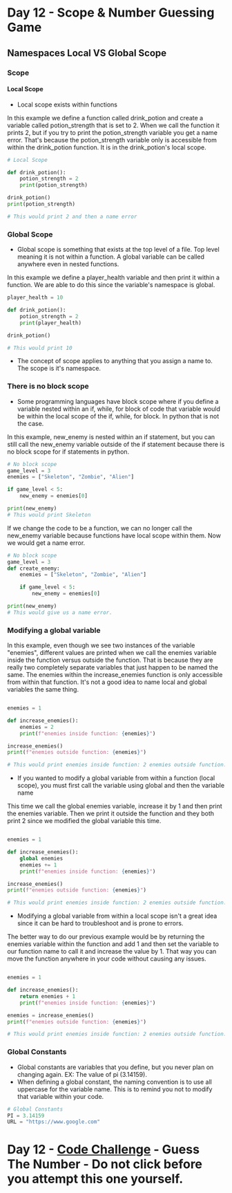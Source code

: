 # Day 12 - Scope & Number Guessing Game

## Namespaces Local VS Global Scope
### Scope

#### Local Scope
- Local scope exists within functions

In this example we define a function called drink_potion and create a variable called potion_strength that is set to 2. When we call the function it prints 2, but if you try to print the potion_strength variable you get a name error. That's because the potion_strength variable only is accessible from within the drink_potion function. It is in the drink_potion's local scope.
```python
# Local Scope

def drink_potion():
    potion_strength = 2
    print(potion_strength)

drink_potion()
print(potion_strength)

# This would print 2 and then a name error
```
### Global Scope
- Global scope is something that exists at the top level of a file. Top level meaning it is not within a function. A global variable can be called anywhere even in nested functions.

In this example we define a player_health variable and then print it within a function. We are able to do this since the variable's namespace is global.
```python
player_health = 10

def drink_potion():
    potion_strength = 2
    print(player_health)

drink_potion()

# This would print 10
```
- The concept of scope applies to anything that you assign a name to. The scope is it's namespace. 

### There is no block scope
- Some programming languages have block scope where if you define a variable nested within an if, while, for block of code that variable would be within the local scope of the if, while, for block. In python that is not the case.

In this example, new_enemy is nested within an if statement, but you can still call the new_enemy variable outside of the if statement because there is no block scope for if statements in python.
```python
# No block scope
game_level = 3
enemies = ["Skeleton", "Zombie", "Alien"]

if game_level < 5:
    new_enemy = enemies[0]

print(new_enemy)
# This would print Skeleton
```
If we change the code to be a function, we can no longer call the new_enemy variable because functions have local scope within them. Now we would get a name error.
```python
# No block scope
game_level = 3
def create_enemy:
    enemies = ["Skeleton", "Zombie", "Alien"]

    if game_level < 5:
        new_enemy = enemies[0]

print(new_enemy)
# This would give us a name error.
```
### Modifying a global variable

In this example, even though we see two instances of the variable "enemies", different values are printed when we call the enemies variable inside the function versus outside the function. That is because they are really two completely separate variables that just happen to be named the same. The enemies within the increase_enemies function is only accessible from within that function. It's not a good idea to name local and global variables the same thing.
```python

enemies = 1

def increase_enemies():
    enemies = 2
    print(f"enemies inside function: {enemies}")

increase_enemies()
print(f"enemies outside function: {enemies}")

# This would print enemies inside function: 2 enemies outside function: 1
```
- If you wanted to modify a global variable from within a function (local scope), you must first call the variable using global and then the variable name

This time we call the global enemies variable, increase it by 1 and then print the enemies variable. Then we print it outside the function and they both print 2 since we modified the global variable this time.
```python

enemies = 1

def increase_enemies():
    global enemies
    enemies += 1
    print(f"enemies inside function: {enemies}")

increase_enemies()
print(f"enemies outside function: {enemies}")

# This would print enemies inside function: 2 enemies outside function: 2 
```
- Modifying a global variable from within a local scope isn't a great idea since it can be hard to troubleshoot and is prone to errors.

The better way to do our previous example would be by returning the enemies variable within the function and add 1 and then set the variable to our function name to call it and increase the value by 1. That way you can move the function anywhere in your code without causing any issues.
```python

enemies = 1

def increase_enemies():
    return enemies + 1
    print(f"enemies inside function: {enemies}")

enemies = increase_enemies()
print(f"enemies outside function: {enemies}")

# This would print enemies inside function: 2 enemies outside function: 2 
```

### Global Constants
- Global constants are variables that you define, but you never plan on changing again. EX: The value of pi (3.14159).
- When defining a global constant, the naming convention is to use all uppercase for the variable name. This is to remind you not to modify that variable within your code.

```python
# Global Constants
PI = 3.14159
URL = "https://www.google.com"
```
# Day 12 - [Code Challenge](https://github.com/TroyCaywood/Python/blob/main/100%20Days%20of%20Code/CodeChallenges/Day-12/Day_12-GuessNumber.py) - Guess The Number - Do not click before you attempt this one yourself.
